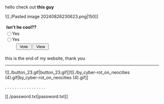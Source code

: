hello
check out **this guy**

![[./Pasted image 20240826230623.png|150]]

<form method="post" action="https://poll.pollcode.com/99451715"><div style="background-color: transparent;padding:2px;width:175px;"><div style="padding:2px 0px 4px 2px;"><strong>Isn't he cool??</strong></div><input type="radio" name="answer" value="1" id="answer994517151" style="float:left;" /><label for="answer994517151" style="float:left;width:150px;">Yes</label><div style="clear:both;height:2px;"></div><input type="radio" name="answer" value="2" id="answer994517152" style="float:left;" /><label for="answer994517152" style="float:left;width:150px;">Yes</label><div style="clear:both;height:2px;"></div><div align="center" style="padding:3px;"><input type="submit" value=" Vote ">&nbsp;<input type="submit" name="view" value=" View "></div></div></form>
this is the end of my website, thank you

---
![[./button_23.gif|button_23.gif]]![[./by_cyber-rot_on_neocities (4).gif|by_cyber-rot_on_neocities (4).gif]]

.
.
.
.
.
.
.
.
.
.
.
.
.
.
.
.
.

[[./password.txt|password.txt]]
